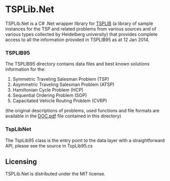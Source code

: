 TSPLib.Net
==========

TSPLib.Net is a C# .Net wrapper library for [TSPLIB](http://comopt.ifi.uni-heidelberg.de/software/TSPLIB95/) (a library of sample instances for the TSP and related problems from various sources and of various types collected by Heidelberg university) that provides complete access to all the information provided in TSPLIB95 as at 12 Jan 2014.

### TSPLIB95

The TSPLIB95 directory contains data files and best known solutions information for the:

1.	Symmetric Traveling Salesman Problem (TSP)
2.	Asymmetric Traveling Salesman Problem (ATSP)
3.	Hamiltonian Cycle Problem (HCP)
4.	Sequential Ordering Problem (SOP)
5. 	Capacitated Vehicle Routing Problem (CVRP)

(the original descriptions of problems, used functions and file formats are available in the [DOC.pdf](https://github.com/goblincoding/TSPLib.Net/blob/master/TSPLIB95/DOC.pdf) file contained in this directory)

### TspLibNet

The TspLib95 class is the entry point to the data layer with a straightforward API, please see the source in TspLib95.cs

## Licensing

TSPLib.Net is distributed under the MIT license.